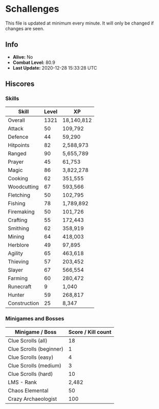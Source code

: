 # Schallenges

This file is updated at minimum every minute. It will only be changed if changes are seen.

## Info

 - **Alive:** No
 - **Combat Level:** 80.9
 - **Last Update:** 2020-12-28 15:33:28 UTC

## Hiscores

### Skills

| Skill | Level | XP |
|--|--|--|
| Overall | 1321 | 18,140,812 |
| Attack | 50 | 109,792 |
| Defence | 44 | 59,290 |
| Hitpoints | 82 | 2,588,973 |
| Ranged | 90 | 5,655,789 |
| Prayer | 45 | 61,753 |
| Magic | 86 | 3,822,278 |
| Cooking | 62 | 351,555 |
| Woodcutting | 67 | 593,566 |
| Fletching | 50 | 102,795 |
| Fishing | 78 | 1,789,892 |
| Firemaking | 50 | 101,726 |
| Crafting | 55 | 172,443 |
| Smithing | 62 | 358,919 |
| Mining | 64 | 418,003 |
| Herblore | 49 | 97,895 |
| Agility | 65 | 463,618 |
| Thieving | 57 | 203,452 |
| Slayer | 67 | 566,554 |
| Farming | 60 | 280,472 |
| Runecraft | 9 | 1,040 |
| Hunter | 59 | 268,817 |
| Construction | 25 | 8,347 |

### Minigames and Bosses

| Minigame / Boss | Score / Kill count |
|--|--|
| Clue Scrolls (all) | 18 |
| Clue Scrolls (beginner) | 1 |
| Clue Scrolls (easy) | 4 |
| Clue Scrolls (medium) | 3 |
| Clue Scrolls (hard) | 10 |
| LMS - Rank | 2,482 |
| Chaos Elemental | 50 |
| Crazy Archaeologist | 100 |
